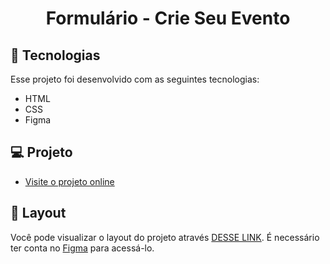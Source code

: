 <h1 align="center"> Formulário - Crie Seu Evento </h1>

## 🚀 Tecnologias

Esse projeto foi desenvolvido com as seguintes tecnologias:

- HTML 
- CSS
- Figma

## 💻 Projeto

- [Visite o projeto online](https://portarriaux.github.io/Crie-seu-Evento/)


## 🔖 Layout

Você pode visualizar o layout do projeto através [DESSE LINK](https://www.figma.com/file/GaMXvLjDwAdilEEAzm7Fmw/Explorer-Stage-03-Projeto-01-(Copy)?node-id=0%3A1&t=aWlcBasRYSAJl50J-0). É necessário ter conta no [Figma](https://figma.com) para acessá-lo.
